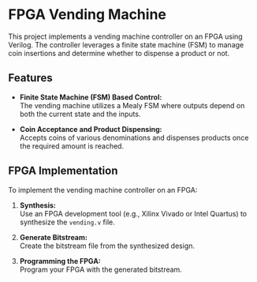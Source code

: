 # FPGA Vending Machine

This project implements a vending machine controller on an FPGA using Verilog. The controller leverages a finite state machine (FSM) to manage coin insertions and determine whether to dispense a product or not.

## Features

- **Finite State Machine (FSM) Based Control:**  
  The vending machine utilizes a Mealy FSM where outputs depend on both the current state and the inputs.
  
- **Coin Acceptance and Product Dispensing:**  
  Accepts coins of various denominations and dispenses products once the required amount is reached.

## FPGA Implementation

To implement the vending machine controller on an FPGA:

1. **Synthesis:**  
   Use an FPGA development tool (e.g., Xilinx Vivado or Intel Quartus) to synthesize the `vending.v` file.
   
2. **Generate Bitstream:**  
   Create the bitstream file from the synthesized design.
   
3. **Programming the FPGA:**  
   Program your FPGA with the generated bitstream.

